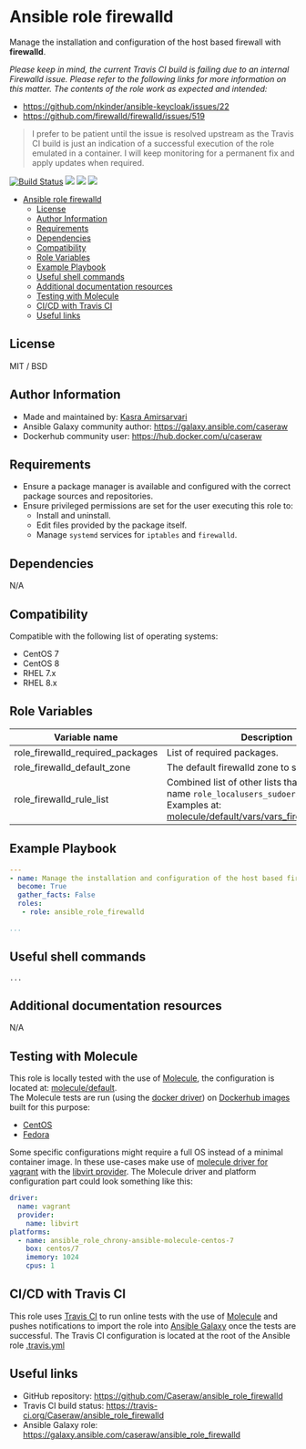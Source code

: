 # Ansible role firewalld

Manage the installation and configuration of the host based firewall with **firewalld**.

_Please keep in mind, the current Travis CI build is failing due to an internal Firewalld issue. Please refer to the following links for more information on this matter. The contents of the role work as expected and intended:_

- https://github.com/nkinder/ansible-keycloak/issues/22
- https://github.com/firewalld/firewalld/issues/519

> I prefer to be patient until the issue is resolved upstream as the Travis CI build is just an indication of a successful execution of the role emulated in a container. I will keep monitoring for a permanent fix and apply updates when required.

[![Build Status](https://travis-ci.org/Caseraw/ansible_role_firewalld.svg?branch=master)](https://travis-ci.org/Caseraw/ansible_role_firewalld) [<img src="https://img.shields.io/ansible/role/46685">](https://galaxy.ansible.com/caseraw/ansible_role_firewalld) [<img src="https://img.shields.io/ansible/role/d/46685">](https://galaxy.ansible.com/caseraw/ansible_role_firewalld) [<img src="https://img.shields.io/ansible/quality/46685">](https://galaxy.ansible.com/caseraw/ansible_role_firewalld)

- [Ansible role firewalld](#ansible-role-firewalld)
  - [License](#license)
  - [Author Information](#author-information)
  - [Requirements](#requirements)
  - [Dependencies](#dependencies)
  - [Compatibility](#compatibility)
  - [Role Variables](#role-variables)
  - [Example Playbook](#example-playbook)
  - [Useful shell commands](#useful-shell-commands)
  - [Additional documentation resources](#additional-documentation-resources)
  - [Testing with Molecule](#testing-with-molecule)
  - [CI/CD with Travis CI](#cicd-with-travis-ci)
  - [Useful links](#useful-links)

## License

MIT / BSD

## Author Information

- Made and maintained by: [Kasra Amirsarvari](https://www.linkedin.com/in/caseraw)
- Ansible Galaxy community author: <https://galaxy.ansible.com/caseraw>
- Dockerhub community user: <https://hub.docker.com/u/caseraw>

## Requirements

- Ensure a package manager is available and configured with the correct package sources and repositories.
- Ensure privileged permissions are set for the user executing this role to:
  - Install and uninstall.
  - Edit files provided by the package itself.
  - Manage `systemd` services for `iptables` and `firewalld`.

## Dependencies

N/A

## Compatibility

Compatible with the following list of operating systems:

- CentOS 7
- CentOS 8
- RHEL 7.x
- RHEL 8.x

## Role Variables

| Variable name | Description |
|---------------|-------------|
| role_firewalld_required_packages | List of required packages. |
| role_firewalld_default_zone | The default firewalld zone to set to. |
| role_firewalld_rule_list | Combined list of other lists that start with the name `role_localusers_sudoers_list_`. Examples at: [molecule/default/vars/vars_firewalld_rules.yml](molecule/default/vars/vars_firewalld_rules.yml) |

## Example Playbook

```yaml
---
- name: Manage the installation and configuration of the host based firewall with firewalld
  become: True
  gather_facts: False
  roles:
   - role: ansible_role_firewalld

...
```

## Useful shell commands

```shell
...
```

## Additional documentation resources

N/A

## Testing with Molecule

This role is locally tested with the use of [Molecule](https://molecule.readthedocs.io/en/stable/), the configuration is located at: [molecule/default](molecule/default).  
The Molecule tests are run (using the [docker driver](https://molecule.readthedocs.io/en/stable/configuration.html#docker)) on [Dockerhub images](https://hub.docker.com/u/caseraw) built for this purpose:

- [CentOS](https://hub.docker.com/r/caseraw/ansible-molecule-centos)
- [Fedora](https://hub.docker.com/r/caseraw/ansible-molecule-fedora)

Some specific configurations might require a full OS instead of a minimal container image. In these use-cases make use of [molecule driver for vagrant](https://molecule.readthedocs.io/en/stable/configuration.html#vagrant) with the [libvirt provider](https://molecule.readthedocs.io/en/stable/configuration.html#molecule-vagrant-module). The Molecule driver and platform configuration part could look something like this:

```yaml
driver:
  name: vagrant
  provider:
    name: libvirt
platforms:
  - name: ansible_role_chrony-ansible-molecule-centos-7
    box: centos/7
    imemory: 1024
    cpus: 1
```

## CI/CD with Travis CI

This role uses [Travis CI](https://travis-ci.org/) to run online tests with the use of [Molecule](https://molecule.readthedocs.io/en/stable/) and pushes notifications to import the role into [Ansible Galaxy](https://galaxy.ansible.com/) once the tests are successful. The Travis CI configuration is located at the root of the Ansible role [.travis.yml](.travis.yml)

## Useful links

- GitHub repository: <https://github.com/Caseraw/ansible_role_firewalld>
- Travis CI build status: <https://travis-ci.org/Caseraw/ansible_role_firewalld>
- Ansible Galaxy role: <https://galaxy.ansible.com/caseraw/ansible_role_firewalld>
